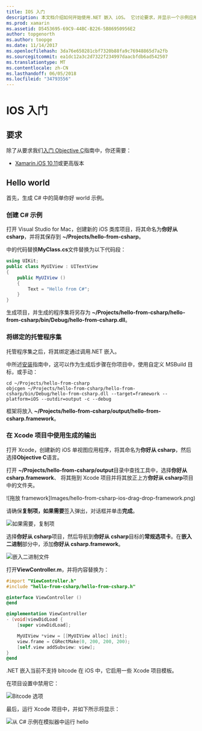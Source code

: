 ```yaml
---
title: IOS 入门
description: 本文档介绍如何开始使用.NET 嵌入 iOS。 它讨论要求，并显示一个示例应用来演示如何将绑定的托管程序集并在 Xcode 项目中使用的输出。
ms.prod: xamarin
ms.assetid: D5453695-69C9-44BC-B226-5B86950956E2
author: topgenorth
ms.author: toopge
ms.date: 11/14/2017
ms.openlocfilehash: 3da76e650281cbf7320b88fa9c76948865d7a2fb
ms.sourcegitcommit: ea1dc12a3c2d7322f234997daacbfdb6ad542507
ms.translationtype: MT
ms.contentlocale: zh-CN
ms.lasthandoff: 06/05/2018
ms.locfileid: "34793556"
---
```

# <a name="getting-started-with-ios"></a>IOS 入门

## <a name="requirements"></a>要求

除了从要求我们[入门 Objective C](~/tools/dotnet-embedding/get-started/objective-c/index.md)指南中，你还需要：

* [Xamarin.iOS 10.11](https://www.visualstudio.com/xamarin/)或更高版本

## <a name="hello-world"></a>Hello world

首先，生成 C# 中的简单你好 world 示例。

### <a name="create-c-sample"></a>创建 C# 示例

打开 Visual Studio for Mac，创建新的 iOS 类库项目，将其命名为**你好从 csharp**，并将其保存到 **~/Projects/hello-from-csharp**。

中的代码替换**MyClass.cs**文件替换为以下代码段：

```csharp
using UIKit;
public class MyUIView : UITextView
{
    public MyUIView ()
    {
        Text = "Hello from C#";
    }
}
```

生成项目，并生成的程序集将另存为 **~/Projects/hello-from-csharp/hello-from-csharp/bin/Debug/hello-from-csharp.dll**。

### <a name="bind-the-managed-assembly"></a>将绑定的托管程序集

托管程序集之后，将其绑定通过调用.NET 嵌入。

中所述[安装](~/tools/dotnet-embedding/get-started/install/install.md)指南中，这可以作为生成后步骤在你项目中，使用自定义 MSBuild 目标，或手动：

```shell
cd ~/Projects/hello-from-csharp
objcgen ~/Projects/hello-from-csharp/hello-from-csharp/bin/Debug/hello-from-csharp.dll --target=framework --platform=iOS --outdir=output -c --debug
```

框架将放入 **~/Projects/hello-from-csharp/output/hello-from-csharp.framework**。

### <a name="use-the-generated-output-in-an-xcode-project"></a>在 Xcode 项目中使用生成的输出

打开 Xcode，创建新的 iOS 单视图应用程序，将其命名为**你好从 csharp**，然后选择**Objective C**语言。

打开 **~/Projects/hello-from-csharp/output**目录中查找工具中，选择**你好从 csharp.framework**、 将其拖到 Xcode 项目并将其放正上方**你好从 csharp**项目中的文件夹。

![拖放 framework]Images/hello-from-csharp-ios-drag-drop-framework.png)

请确保**复制项，如果需要**签入弹出，对话框并单击**完成**。

![如果需要，复制项](ios-images/hello-from-csharp-ios-copy-items-if-needed.png)

选择**你好从 csharp**项目，然后导航到**你好从 csharp**目标的**常规选项卡**。在**嵌入二进制**部分中，添加**你好从 csharp.framework**。

![嵌入二进制文件](ios-images/hello-from-csharp-ios-embedded-binaries.png)

打开**ViewController.m**，并将内容替换为：

```objective-c
#import "ViewController.h"
#include "hello-from-csharp/hello-from-csharp.h"

@interface ViewController ()
@end

@implementation ViewController
- (void)viewDidLoad {
    [super viewDidLoad];

    MyUIView *view = [[MyUIView alloc] init];
    view.frame = CGRectMake(0, 200, 200, 200);
    [self.view addSubview: view];
}
@end
```

.NET 嵌入当前不支持 bitcode 在 iOS 中，它启用一些 Xcode 项目模板。 

在项目设置中禁用它：

![Bitcode 选项](../../images/ios-bitcode-option.png)

最后，运行 Xcode 项目中，并如下所示将显示：

![从 C# 示例在模拟器中运行 hello](ios-images/hello-from-csharp-ios.png)
